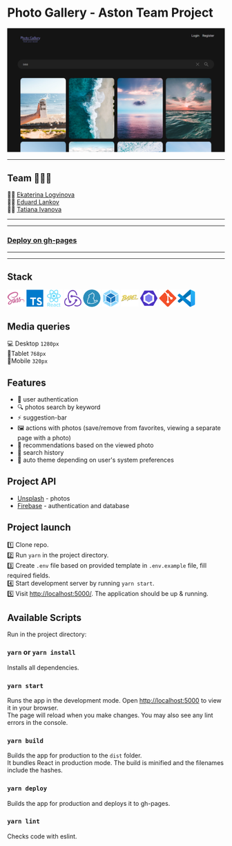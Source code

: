 # Photo Gallery - Aston Team Project

[![Project screenshot](https://raw.githubusercontent.com/Tatty13/imgs-for-README/main/aston/aston-team-project-1.png)](https://tatty13.github.io/aston-team-project/)

---

## Team 👨🏻‍💻

👩🏻 [Ekaterina Logvinova](https://github.com/flogea)\
👨🏻 [Eduard Lankov](https://github.com/SenSeTioN)\
👩🏻 [Tatiana Ivanova](https://github.com/Tatty13)

---
---

### [Deploy on gh-pages](https://flogea.github.io/aston-team-project/)

---
---

## Stack

<div>

  <img src="https://raw.githubusercontent.com/devicons/devicon/master/icons/sass/sass-original.svg" title="SASS" alt="SASS" width="40" height="40"/>

  <img src="https://raw.githubusercontent.com/devicons/devicon/master/icons/typescript/typescript-original.svg" title="TypeScript" alt="TypeScript" width="40" height="40"/>

  <img src="https://raw.githubusercontent.com/devicons/devicon/master/icons/react/react-original-wordmark.svg" title="React" alt="React" width="40" height="40"/>

  <img src="https://raw.githubusercontent.com/devicons/devicon/master/icons/redux/redux-original.svg" title="Redux Toolkit" alt="Redux Toolkit" width="40" height="40"/>

  <img src="https://raw.githubusercontent.com/devicons/devicon/master/icons/yarn/yarn-original.svg" title="Yarn" alt="Yarn" width="40" height="40"/>

  <img src="https://raw.githubusercontent.com/devicons/devicon/master/icons/webpack/webpack-original.svg" title="Webpack" alt="Webpack" width="40" height="40"/>

  <img src="https://raw.githubusercontent.com/devicons/devicon/master/icons/babel/babel-original.svg" title="Babel" alt="Babel" width="40" height="40"/>

  <img src="https://raw.githubusercontent.com/devicons/devicon/master/icons/eslint/eslint-original.svg" title="Eslint" alt="Eslint" width="40" height="40"/>

  <img src="https://raw.githubusercontent.com/devicons/devicon/master/icons/git/git-original.svg" title="Git" alt="Git" width="40" height="40"/>

  <img src="https://raw.githubusercontent.com/devicons/devicon/master/icons/vscode/vscode-original.svg" title="VSCode" alt="VSCode" width="40" height="40"/>
</div>

## Media queries

💻 Desktop `1280px`  
📱Tablet `768px`  
🤳Mobile `320px`  

## Features

* 🔐 user authentication
* 🔍 photos search by keyword
* ⚡ suggestion-bar
* 🖼️ actions with photos (save/remove from favorites, viewing a separate page with a photo)
* 🧾 recommendations based on the viewed photo
* 💾 search history
* 🎨 auto theme depending on user's system preferences

## Project API

* [Unsplash](https://unsplash.com/developers) - photos
* [Firebase](https://firebase.google.com/docs) - authentication and database

## Project launch

1️⃣ Clone repo.\
2️⃣ Run `yarn` in the project directory.\
3️⃣ Create `.env` file based on provided template in `.env.example` file, fill required fields.\
4️⃣ Start development server by running `yarn start`.\
5️⃣ Visit <http://localhost:5000/>. The application should be up & running.

## Available Scripts

Run in the project directory:

### `yarn` or `yarn install`

Installs all dependencies.

### `yarn start`

Runs the app in the development mode. Open [http://localhost:5000](http://localhost:5000) to view it in your browser.\
The page will reload when you make changes. You may also see any lint errors in the console.

### `yarn build`

Builds the app for production to the `dist` folder.\
It bundles React in production mode. The build is minified and the filenames include the hashes.

### `yarn deploy`

Builds the app for production and deploys it to gh-pages.

### `yarn lint`

Checks code with eslint.
